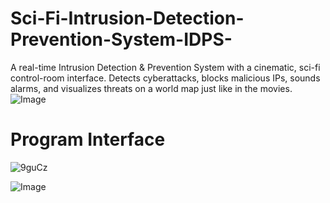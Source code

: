 # Sci-Fi-Intrusion-Detection-Prevention-System-IDPS-
A real-time Intrusion Detection &amp; Prevention System with a cinematic, sci-fi control-room interface. Detects cyberattacks, blocks malicious IPs, sounds alarms, and visualizes threats on a world map just like in the movies.
![Image](https://github.com/user-attachments/assets/6bd6bbef-b214-4cca-8da4-a0947397be7d)

# Program Interface 

![9guCz](https://github.com/user-attachments/assets/f5b4a8f2-795c-4e88-b148-56495fe9a650)




![Image](https://github.com/user-attachments/assets/6bd6bbef-b214-4cca-8da4-a0947397be7d)

